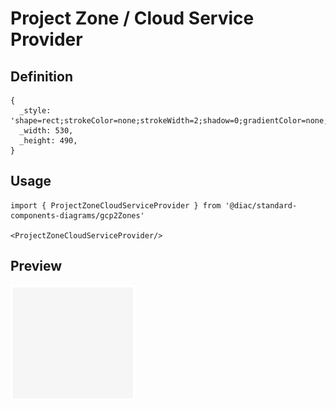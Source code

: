 # Project Zone / Cloud Service Provider

## Definition

```
{
  _style: 'shape=rect;strokeColor=none;strokeWidth=2;shadow=0;gradientColor=none;fontColor=#757575;align=left;html=1;fontStyle=0;spacingTop=3;fillColor=#F6F6F6;verticalAlign=top;fontSize=10;spacingLeft=10;spacing=0;',
  _width: 530,
  _height: 490,
}
```

## Usage

```
import { ProjectZoneCloudServiceProvider } from '@diac/standard-components-diagrams/gcp2Zones'

<ProjectZoneCloudServiceProvider/>
```

## Preview

<img src="./project-zone-cloud-service-provider.png" width="200"/>
